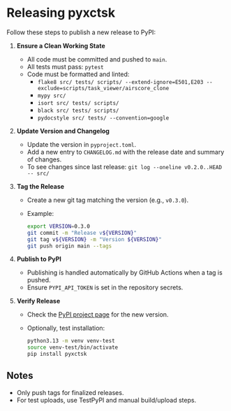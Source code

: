 # Releasing pyxctsk

Follow these steps to publish a new release to PyPI:

1. **Ensure a Clean Working State**
   - All code must be committed and pushed to `main`.
   - All tests must pass: `pytest`
   - Code must be formatted and linted:
     - `flake8 src/ tests/ scripts/ --extend-ignore=E501,E203 --exclude=scripts/task_viewer/airscore_clone`
     - `mypy src/`
     - `isort src/ tests/ scripts/`
     - `black src/ tests/ scripts/`
     - `pydocstyle src/ tests/ --convention=google`

2. **Update Version and Changelog**
   - Update the version in `pyproject.toml`.
   - Add a new entry to `CHANGELOG.md` with the release date and summary of changes.
   - To see changes since last release: `git log --oneline v0.2.0..HEAD -- src/`

3. **Tag the Release**
   - Create a new git tag matching the version (e.g., `v0.3.0`).
   - Example:

     ```bash
     export VERSION=0.3.0
     git commit -m "Release v${VERSION}"
     git tag v${VERSION} -m "Version ${VERSION}"
     git push origin main --tags
     ```

4. **Publish to PyPI**
   - Publishing is handled automatically by GitHub Actions when a tag is pushed.
   - Ensure `PYPI_API_TOKEN` is set in the repository secrets.

5. **Verify Release**
   - Check the [PyPI project page](https://pypi.org/project/pyxctsk/) for the new version.
   - Optionally, test installation:

     ```bash
     python3.13 -m venv venv-test
     source venv-test/bin/activate
     pip install pyxctsk
     ```

## Notes

- Only push tags for finalized releases.
- For test uploads, use TestPyPI and manual build/upload steps.
